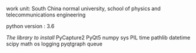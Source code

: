 work unit: South China normal university, school of physics and telecommunications engineering


python version : 3.6

*The library to install*
PyCapture2
PyQt5  numpy  sys  PIL  time  pathlib  datetime  scipy  math  os  logging  pyqtgraph  queue


